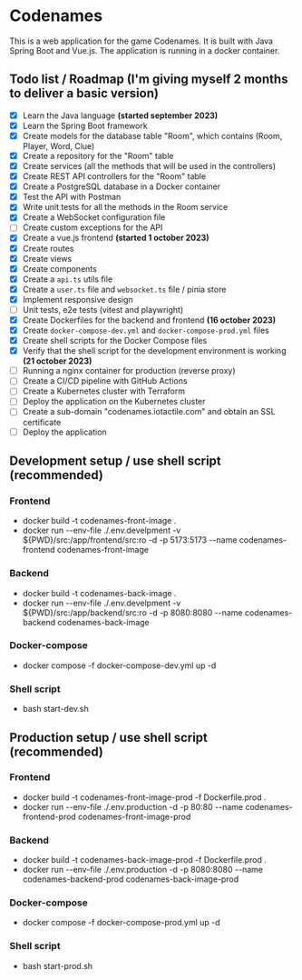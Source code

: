 # Codenames

This is a web application for the game Codenames. It is built with Java Spring Boot and Vue.js. The application is running in a docker container.

## Todo list / Roadmap (I'm giving myself 2 months to deliver a basic version)

- [x] Learn the Java language **(started september 2023)**
- [x] Learn the Spring Boot framework
- [x] Create models for the database table "Room", which contains (Room, Player, Word, Clue)
- [x] Create a repository for the "Room" table
- [x] Create services (all the methods that will be used in the controllers)
- [x] Create REST API controllers for the "Room" table
- [x] Create a PostgreSQL database in a Docker container
- [x] Test the API with Postman
- [x] Write unit tests for all the methods in the Room service
- [x] Create a WebSocket configuration file
- [ ] Create custom exceptions for the API
- [x] Create a vue.js frontend **(started 1 october 2023)**
- [x] Create routes
- [x] Create views
- [x] Create components
- [x] Create a `api.ts` utils file
- [x] Create a `user.ts` file and `websocket.ts` file / pinia store
- [x] Implement responsive design
- [ ] Unit tests, e2e tests (vitest and playwright)
- [x] Create Dockerfiles for the backend and frontend **(16 october 2023)**
- [x] Create `docker-compose-dev.yml` and `docker-compose-prod.yml` files
- [x] Create shell scripts for the Docker Compose files
- [x] Verify that the shell script for the development environment is working **(21 october 2023)**
- [ ] Running a nginx container for production (reverse proxy)
- [ ] Create a CI/CD pipeline with GitHub Actions
- [ ] Create a Kubernetes cluster with Terraform
- [ ] Deploy the application on the Kubernetes cluster
- [ ] Create a sub-domain "codenames.iotactile.com" and obtain an SSL certificate
- [ ] Deploy the application

## Development setup / use shell script (recommended)

### Frontend

- docker build -t codenames-front-image .
- docker run --env-file ./.env.develpment -v ${PWD}/src:/app/frontend/src:ro -d -p 5173:5173 --name codenames-frontend codenames-front-image

### Backend

- docker build -t codenames-back-image .
- docker run --env-file ./.env.develpment -v ${PWD}/src:/app/backend/src:ro -d -p 8080:8080 --name codenames-backend codenames-back-image

### Docker-compose

- docker compose -f docker-compose-dev.yml up -d

### Shell script

- bash start-dev.sh

## Production setup / use shell script (recommended)

### Frontend

- docker build -t codenames-front-image-prod -f Dockerfile.prod .
- docker run --env-file ./.env.production -d -p 80:80 --name codenames-frontend-prod codenames-front-image-prod

### Backend

- docker build -t codenames-back-image-prod -f Dockerfile.prod .
- docker run --env-file ./.env.production -d -p 8080:8080 --name codenames-backend-prod codenames-back-image-prod

### Docker-compose

- docker compose -f docker-compose-prod.yml up -d

### Shell script

- bash start-prod.sh
